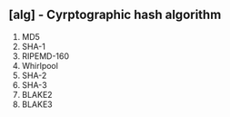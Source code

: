 ## [alg] - Cyrptographic hash algorithm

1. MD5
2. SHA-1
3. RIPEMD-160
4. Whirlpool
5. SHA-2
6. SHA-3
7. BLAKE2
8. BLAKE3
